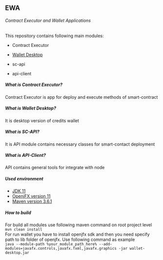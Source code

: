 ## EWA
###### Contract Executor and Wallet Applications
This repository contains following main modules:

- Contract Executor

- [Wallet Desktop](https://github.com/CREDITSCOM/ewa/tree/master/wallet-desktop)

- sc-api

- api-client

##### What is Contract Executor?
Contract Executor is app for deploy and execute methods of smart-contract
##### What is Wallet Desktop? 
It is desktop version of credits wallet
##### What is SC-API?
It is API module contains necessary classes for smart-contact deployment
##### What is API-Client?
API contains general tools for integrate with node 


##### Used environment
- [JDK 11](https://openjdk.java.net/projects/jdk/11/)
- [OpenjFX version 11](https://openjfx.io/)
- [Maven version 3.6.1](https://maven.apache.org/docs/3.6.1/release-notes.html) 

##### How to build
For build all modules use following maven command on root project level
<br> `mvn clean install`<br>
For run wallet you have to install openjfx sdk and then you need specify path to lib folder of openjfx. 
Use following command as example
<br>
`java --module-path %your_module_path_here% --add-modules=javafx.controls,javafx.fxml,javafx.graphics -jar wallet-desktop.jar`
<br>
